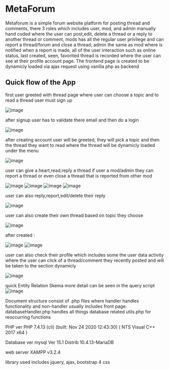 # MetaForum
Metaforum is a simple forum website platform for posting thread and comments, there 3 roles which includes user, mod, and admin manually hand coded where the user can post,edit, delete a thread or a reply to another thread or comment, mods has all the regular user privilege and can report a thread/forum and close a thread, admin the same as mod where is notified when a report is made, all of the user interaction such as online status, last created, seen, favorited thread is recorded where the user can see at their profile account page. The frontend page is created to be dynamicly loaded via ajax request using vanilla php as backend



## Quick flow of the App



first user greeted with thread page where user can choose a topic and to read a thread user must sign up


![image](https://user-images.githubusercontent.com/71873035/187727680-7ed3959e-ce5b-42a7-92f4-8d9e7127791b.png)




after signup user has to validate there email and then do a login


![image](https://user-images.githubusercontent.com/71873035/187727839-e1fb23ef-7276-49d1-a228-97e022b90e7d.png)




after creating account user will be greeted, they will pick a topic and then the thread they want to read where the thread will be dynamicly loaded under the menu


![image](https://user-images.githubusercontent.com/71873035/187727909-c6f0ad6b-dede-4b81-bfc2-ef63c104c08b.png)




user can give a heart,read,reply a thread if user a mod/admin they can report a thread or even close a thread that is reported from other mod


![image](https://user-images.githubusercontent.com/71873035/187727993-c6accb16-7b5d-4303-8f6d-4a2940b7476b.png)
![image](https://user-images.githubusercontent.com/71873035/187728537-1d461dfa-ebcf-46bd-a0b6-e42249eabbf2.png)
![image](https://user-images.githubusercontent.com/71873035/187728565-bc23dcba-73f5-433a-8d43-146057428067.png)
![image](https://user-images.githubusercontent.com/71873035/187728604-01bc6893-59f0-4687-901f-990894dd5776.png)




user can also reply,report,edit/delete their reply


![image](https://user-images.githubusercontent.com/71873035/187729080-b9ffb18f-bc9a-4005-b38b-2e9692ed51dd.png)






user can also create their own thread based on topic they choose

![image](https://user-images.githubusercontent.com/71873035/187728676-ec9d4a20-dcdc-40f7-81be-f72ab53153d6.png)

after created :


![image](https://user-images.githubusercontent.com/71873035/187728762-2cb7ebd9-d409-48e4-9224-f77ed1689676.png)
![image](https://user-images.githubusercontent.com/71873035/187728786-f1347529-7440-423e-80eb-4057fa61c805.png)






user can also check their profile which includes some the user data activity where the user can click of a thread/comment they recently posted and will be taken to the section dynamicly


![image](https://user-images.githubusercontent.com/71873035/187728936-9f2ff3ce-0664-421f-b520-a7dc22cbd06b.png)




quick Entity Relation Skema more detail can be seen in the query script
![image](https://user-images.githubusercontent.com/71873035/187731311-81f7d505-c133-43e3-9bd3-b1f2e3857519.png)


Document structure consist of .php files 
where handler handles functionality and non-handler usually includes front page.
databaseHandler.php handles all things database related
utils.php for reoccurring functions


PHP ver
PHP 7.4.13 (cli) (built: Nov 24 2020 12:43:30) ( NTS Visual C++ 2017 x64 )

Database ver
mysql  Ver 15.1 Distrib 10.4.13-MariaDB

web server
XAMPP v3.2.4

library used includes jquery, ajax, bootstrap 4 css



